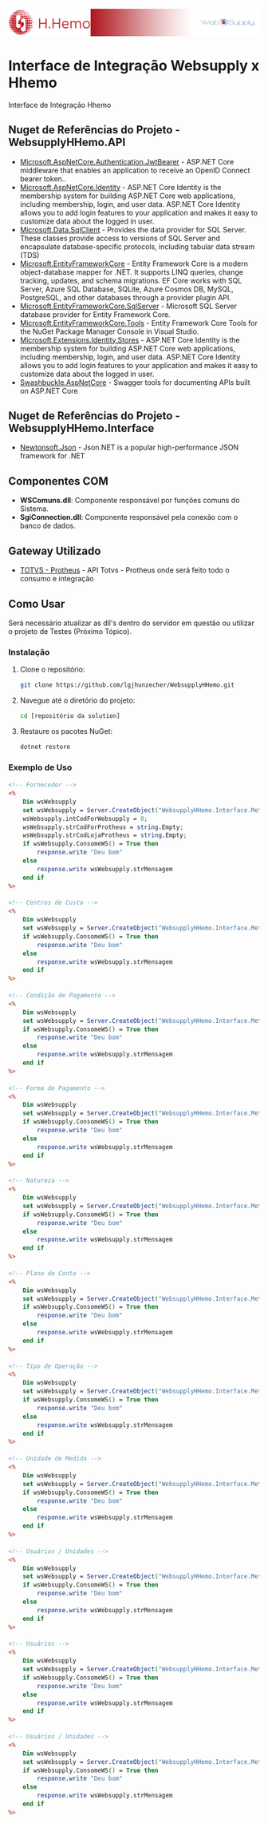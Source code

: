 ![Logo do Projeto](topo.jpg)

# Interface de Integração Websupply x Hhemo

Interface de Integração Hhemo

## Nuget de Referências do Projeto - WebsupplyHHemo.API

- [Microsoft.AspNetCore.Authentication.JwtBearer](https://www.nuget.org/packages/Microsoft.AspNetCore.Authentication.JwtBearer/6.0.16) - ASP.NET Core middleware that enables an application to receive an OpenID Connect bearer token..
- [Microsoft.AspNetCore.Identity](https://www.nuget.org/packages/Microsoft.AspNetCore.Identity/2.2.0) - ASP.NET Core Identity is the membership system for building ASP.NET Core web applications, including membership, login, and user data. ASP.NET Core Identity allows you to add login features to your application and makes it easy to customize data about the logged in user.
- [Microsoft.Data.SqlClient](https://www.nuget.org/packages/Microsoft.Data.SqlClient/2.1.4) - Provides the data provider for SQL Server. These classes provide access to versions of SQL Server and encapsulate database-specific protocols, including tabular data stream (TDS)
- [Microsoft.EntityFrameworkCore](https://www.nuget.org/packages/Microsoft.EntityFrameworkCore/6.0.16) - Entity Framework Core is a modern object-database mapper for .NET. It supports LINQ queries, change tracking, updates, and schema migrations. EF Core works with SQL Server, Azure SQL Database, SQLite, Azure Cosmos DB, MySQL, PostgreSQL, and other databases through a provider plugin API.
- [Microsoft.EntityFrameworkCore.SqlServer](https://www.nuget.org/packages/Microsoft.EntityFrameworkCore.SqlServer/6.0.16) - Microsoft SQL Server database provider for Entity Framework Core.
- [Microsoft.EntityFrameworkCore.Tools](https://www.nuget.org/packages/Microsoft.EntityFrameworkCore.Tools/6.0.16) - Entity Framework Core Tools for the NuGet Package Manager Console in Visual Studio.
- [Microsoft.Extensions.Identity.Stores](https://www.nuget.org/packages/Microsoft.Extensions.Identity.Stores/7.0.5) - ASP.NET Core Identity is the membership system for building ASP.NET Core web applications, including membership, login, and user data. ASP.NET Core Identity allows you to add login features to your application and makes it easy to customize data about the logged in user.
- [Swashbuckle.AspNetCore](https://www.nuget.org/packages/Swashbuckle.AspNetCore/6.2.3) - Swagger tools for documenting APIs built on ASP.NET Core

## Nuget de Referências do Projeto - WebsupplyHHemo.Interface

- [Newtonsoft.Json](https://www.nuget.org/packages/Newtonsoft.Json/13.0.3) - Json.NET is a popular high-performance JSON framework for .NET

## Componentes COM

- **WSComuns.dll**: Componente responsável por funções comuns do Sistema.
- **SgiConnection.dll**: Componente responsável pela conexão com o banco de dados.

## Gateway Utilizado

- [TOTVS - Protheus](http://h118996.protheus.cloudtotvs.com.br:4050/rest/) - API Totvs - Protheus onde será feito todo o consumo e integração

## Como Usar

Será necessário atualizar as dll's dentro do servidor em questão ou utilizar o projeto de Testes (Próximo Tópico).

### Instalação

1. Clone o repositório:
    ```bash
    git clone https://github.com/lgjhunzecher/WebsupplyHHemo.git
    ```
2. Navegue até o diretório do projeto:
    ```bash
    cd [repositório da solution]
    ```
3. Restaure os pacotes NuGet:
    ```bash
    dotnet restore
    ```

### Exemplo de Uso

```asp
<!-- Fornecedor -->
<%
    Dim wsWebsupply
    set wsWebsupply = Server.CreateObject("WebsupplyHHemo.Interface.Metodos.FornecedorMetodo")
    wsWebsupply.intCodForWebsupply = 0;
    wsWebsupply.strCodForProtheus = string.Empty;
    wsWebsupply.strCodLojaProtheus = string.Empty;
    if wsWebsupply.ConsomeWS() = True then
        response.write "Deu bom"
    else
        response.write wsWebsupply.strMensagem
    end if
%>

<!-- Centros de Custo -->
<%
    Dim wsWebsupply
    set wsWebsupply = Server.CreateObject("WebsupplyHHemo.Interface.Metodos.CentroCustoMetodo")
    if wsWebsupply.ConsomeWS() = True then
        response.write "Deu bom"
    else
        response.write wsWebsupply.strMensagem
    end if
%>

<!-- Condição de Pagamento -->
<%
    Dim wsWebsupply
    set wsWebsupply = Server.CreateObject("WebsupplyHHemo.Interface.Metodos.CondicaoPagtoMetodo")
    if wsWebsupply.ConsomeWS() = True then
        response.write "Deu bom"
    else
        response.write wsWebsupply.strMensagem
    end if
%>

<!-- Forma de Pagamento -->
<%
    Dim wsWebsupply
    set wsWebsupply = Server.CreateObject("WebsupplyHHemo.Interface.Metodos.FormaPagtoMetodo")
    if wsWebsupply.ConsomeWS() = True then
        response.write "Deu bom"
    else
        response.write wsWebsupply.strMensagem
    end if
%>

<!-- Natureza -->
<%
    Dim wsWebsupply
    set wsWebsupply = Server.CreateObject("WebsupplyHHemo.Interface.Metodos.NaturezaMetodo")
    if wsWebsupply.ConsomeWS() = True then
        response.write "Deu bom"
    else
        response.write wsWebsupply.strMensagem
    end if
%>

<!-- Plano de Conta -->
<%
    Dim wsWebsupply
    set wsWebsupply = Server.CreateObject("WebsupplyHHemo.Interface.Metodos.PlanoContaMetodo")
    if wsWebsupply.ConsomeWS() = True then
        response.write "Deu bom"
    else
        response.write wsWebsupply.strMensagem
    end if
%>

<!-- Tipo de Operação -->
<%
    Dim wsWebsupply
    set wsWebsupply = Server.CreateObject("WebsupplyHHemo.Interface.Metodos.TipoOperacaoMetodo")
    if wsWebsupply.ConsomeWS() = True then
        response.write "Deu bom"
    else
        response.write wsWebsupply.strMensagem
    end if
%>

<!-- Unidade de Medida -->
<%
    Dim wsWebsupply
    set wsWebsupply = Server.CreateObject("WebsupplyHHemo.Interface.Metodos.UnidadeMedidaMetodo")
    if wsWebsupply.ConsomeWS() = True then
        response.write "Deu bom"
    else
        response.write wsWebsupply.strMensagem
    end if
%>

<!-- Usuários / Unidades -->
<%
    Dim wsWebsupply
    set wsWebsupply = Server.CreateObject("WebsupplyHHemo.Interface.Metodos.UnidadesFiliaisMetodo")
    if wsWebsupply.ConsomeWS() = True then
        response.write "Deu bom"
    else
        response.write wsWebsupply.strMensagem
    end if
%>

<!-- Usuários -->
<%
    Dim wsWebsupply
    set wsWebsupply = Server.CreateObject("WebsupplyHHemo.Interface.Metodos.UsuarioMetodo")
    if wsWebsupply.ConsomeWS() = True then
        response.write "Deu bom"
    else
        response.write wsWebsupply.strMensagem
    end if
%>

<!-- Usuários / Unidades -->
<%
    Dim wsWebsupply
    set wsWebsupply = Server.CreateObject("WebsupplyHHemo.Interface.Metodos.UsuarioUnidadeMetodo")
    if wsWebsupply.ConsomeWS() = True then
        response.write "Deu bom"
    else
        response.write wsWebsupply.strMensagem
    end if
%>

